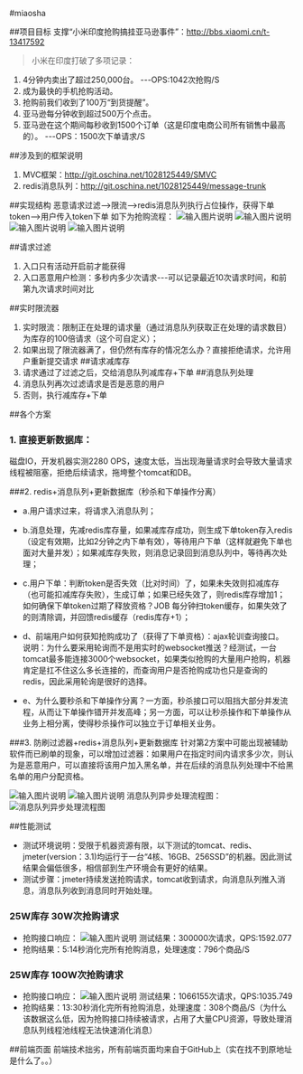 #miaosha

##项目目标
支撑“小米印度抢购搞挂亚马逊事件”：http://bbs.xiaomi.cn/t-13417592
> 小米在印度打破了多项记录：
1. 4分钟内卖出了超过250,000台。 ---OPS:1042次抢购/S
2. 成为最快的手机抢购活动。
3. 抢购前我们收到了100万“到货提醒”。
4. 亚马逊每分钟收到超过500万个点击。
5. 亚马逊在这个期间每秒收到1500个订单（这是印度电商公司所有销售中最高的）。  ---OPS：1500次下单请求/S

##涉及到的框架说明
1. MVC框架：http://git.oschina.net/1028125449/SMVC
2. redis消息队列：http://git.oschina.net/1028125449/message-trunk

##实现结构
恶意请求过滤-->限流-->redis消息队列执行占位操作，获得下单token-->用户传入token下单
如下为抢购流程：
![输入图片说明](https://git.oschina.net/uploads/images/2017/0504/004233_4a6509ef_50648.png "在这里输入图片标题")
![输入图片说明](https://git.oschina.net/uploads/images/2017/0504/004247_f310a750_50648.png "在这里输入图片标题")
![输入图片说明](https://git.oschina.net/uploads/images/2017/0504/004256_770ffe62_50648.png "在这里输入图片标题")
![输入图片说明](https://git.oschina.net/uploads/images/2017/0504/004305_c8d7558e_50648.png "在这里输入图片标题")

##请求过滤
1. 入口只有活动开启前才能获得
2. 入口恶意用户检测：多秒内多少次请求---可以记录最近10次请求时间，和前第九次请求时间对比

##实时限流器
1. 实时限流：限制正在处理的请求量（通过消息队列获取正在处理的请求数目）为库存的100倍请求（这个可自定义）；
2. 如果出现了限流器满了，但仍然有库存的情况怎么办？直接拒绝请求，允许用户重新提交请求
##请求减库存
1. 请求通过了过滤之后，交给消息队列减库存+下单
##消息队列处理
1. 消息队列再次过滤请求是否是恶意的用户
2. 否则，执行减库存+下单

##各个方案
### 1. 直接更新数据库：
磁盘IO，开发机器实测2280 OPS，速度太低，当出现海量请求时会导致大量请求线程被阻塞，拒绝后续请求，拖垮整个tomcat和DB。

###2. redis+消息队列+更新数据库（秒杀和下单操作分离）
* a.用户请求过来，将请求入消息队列；
* b.消息处理，先减redis库存量，如果减库存成功，则生成下单token存入redis（设定有效期，比如2分钟之内下单有效），等待用户下单（这样就避免下单也面对大量并发）；如果减库存失败，则消息记录回到消息队列中，等待再次处理；
* c.用户下单：判断token是否失效（比对时间）了，如果未失效则扣减库存（也可能扣减库存失败），生成订单；如果已经失效了，则redis库存增加1；
如何确保下单token过期了释放资格？JOB 每分钟扫token缓存，如果失效了的则清除调，并回馈redis缓存（redis库存+1）；

* d、前端用户如何获知抢购成功了（获得了下单资格）：ajax轮训查询接口。
说明：为什么要采用轮询而不是用实时的websocket推送？经测试，一台tomcat最多能连接3000个websocket，如果类似抢购的大量用户抢购，机器肯定是扛不住这么多长连接的，而查询用户是否抢购成功也只是查询的redis，因此采用轮询是很好的选择。
* e、为什么要秒杀和下单操作分离？一方面，秒杀接口可以阻挡大部分并发流程，从而让下单操作错开并发高峰；另一方面，可以让秒杀操作和下单操作从业务上相分离，使得秒杀操作可以独立于订单相关业务。

###3. 防刷过滤器+redis+消息队列+更新数据库
针对第2方案中可能出现被辅助软件而已刷单的现象，可以增加过滤器：如果用户在指定时间内请求多少次，则认为是恶意用户，可以直接将该用户加入黑名单，并在后续的消息队列处理中不给黑名单的用户分配资格。

![输入图片说明](https://git.oschina.net/uploads/images/2017/0503/005452_8dfd9605_50648.png "在这里输入图片标题")
![输入图片说明](https://git.oschina.net/uploads/images/2017/0503/005942_31910b14_50648.png "在这里输入图片标题")
消息队列异步处理流程图：![消息队列异步处理流程图](https://git.oschina.net/uploads/images/2017/0503/010018_ed8105e3_50648.png "消息队列异步处理流程图")

##性能测试
* 测试环境说明：受限于机器资源有限，以下测试的tomcat、redis、jmeter(version：3.1)均运行于一台“4核、16GB、256SSD”的机器。因此测试结果会偏低很多，相信部到生产环境会有更好的结果。
* 测试步骤：jmeter持续发送抢购请求，tomcat收到请求，向消息队列推入消息，消息队列收到消息同时开始处理。

### 25W库存 30W次抢购请求
* 抢购接口响应：
![输入图片说明](https://git.oschina.net/uploads/images/2017/0504/002214_a0adb099_50648.png "在这里输入图片标题")
测试结果：300000次请求，QPS:1592.077
* 抢购结果：5:14秒消化完所有抢购消息，处理速度：796个商品/S

### 25W库存 100W次抢购请求
* 抢购接口响应：
![输入图片说明](https://git.oschina.net/uploads/images/2017/0504/000126_cb65d4f3_50648.png "在这里输入图片标题")
测试结果：1066155次请求，QPS:1035.749
* 抢购结果：13:30秒消化完所有抢购消息，处理速度：308个商品/S（为什么该数据这么低，因为抢购接口持续被请求，占用了大量CPU资源，导致处理消息队列线程池线程无法快速消化消息）


##前端页面
前端技术拙劣，所有前端页面均来自于GitHub上（实在找不到原地址是什么了。。）
